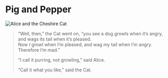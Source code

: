 # Pig and Pepper

![Alice and the Cheshire Cat](https://www.gutenberg.org/files/19778/19778-h/images/p084.png)

> “Well, then,” the Cat went on, “you see a dog growls when it’s angry, and wags its tail when it’s pleased.  
> Now *I* growl when I’m pleased, and wag my tail when I’m angry. Therefore I’m mad.”
>
> “I call it purring, not growling,” said Alice.
>
> “Call it what you like,” said the Cat.
